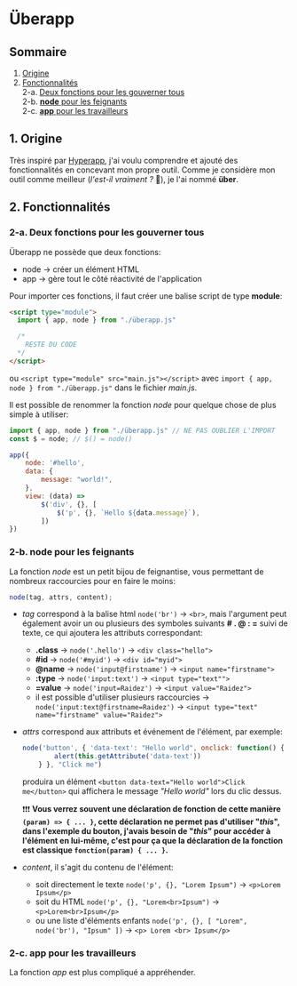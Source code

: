 # Überapp
## Sommaire
1. [Origine](#origin)
2. [Fonctionnalités](#funcs)  
	2-a. [Deux fonctions pour les gouverner tous](#import)  
	2-b. [**node** pour les feignants](#node)  
	2-c. [**app** pour les travailleurs](#app)

## <a name="origin">1. Origine</a> 
Très inspiré par [Hyperapp](https://hyperapp.dev), j'ai voulu comprendre et ajouté des fonctionnalités en concevant mon propre outil.
Comme je considère mon outil comme meilleur (*l'est-il vraiment ?* 🤔), je l'ai nommé **über**.

## <a name="funcs">2. Fonctionnalités</a>
### <a name="import">2-a. Deux fonctions pour les gouverner tous</a>
Überapp ne possède que deux fonctions:
* node -> créer un élément HTML
* app -> gère tout le côté réactivité de l'application

Pour importer ces fonctions, il faut créer une balise script de type **module**:

```html
<script type="module">
  import { app, node } from "./überapp.js"

  /*
	RESTE DU CODE
  */
</script>
```
ou `<script type="module" src="main.js"></script>` avec `import { app, node } from "./überapp.js"` dans le fichier *main.js*.

Il est possible de renommer la fonction *node* pour quelque chose de plus simple à utiliser:

```js
import { app, node } from "./überapp.js" // NE PAS OUBLIER L'IMPORT
const $ = node; // $() = node()

app({
	node: '#hello',
	data: {
		message: "world!",
	},
	view: (data) => 
		$('div', {}, [
			$('p', {}, `Hello ${data.message}`),
		])
})
```

### <a name="node">2-b. **node** pour les feignants</a>
La fonction *node* est un petit bijou de feignantise, vous permettant de nombreux raccourcies pour en faire le moins:

```js
node(tag, attrs, content);
```

* *tag* correspond à la balise html `node('br')` -> `<br>`, mais l'argument peut également avoir un ou plusieurs des symboles suivants **# . @ : =** suivi de texte, ce qui ajoutera les attributs correspondant:
	* **.class**
		-> `node('.hello')` -> `<div class="hello">`
	* **#id**
		-> `node('#myid')` -> `<div id="myid">`
	* **@name**
		-> `node('input@firstname')` -> `<input name="firstname">`
	* **:type**
		-> `node('input:text')` -> `<input type="text"">`
	* **=value**
		-> `node('input=Raidez')` -> `<input value="Raidez">`
	* il est possible d'utiliser plusieurs raccourcies
		-> `node('input:text@firstname=Raidez')`
		-> `<input type="text" name="firstname" value="Raidez">`

* *attrs* correspond aux attributs et événement de l'élément, par exemple:
	```js
	node('button', { 'data-text': "Hello world", onclick: function() {
			alert(this.getAttribute('data-text'))
		} }, "Click me")
	```
	produira un élément `<button data-text="Hello world">Click me</button>` qui affichera le message *"Hello world"* lors du clic dessus.

	❗❗❗ **Vous verrez souvent une déclaration de fonction de cette manière `(param) => { ... }`, cette déclaration ne permet pas d'utiliser "*this*", dans l'exemple du bouton, j'avais besoin de "*this*" pour accéder à l'élément en lui-même, c'est pour ça que la déclaration de la fonction est classique `fonction(param) { ... }`.**

* *content*, il s'agit du contenu de l'élément:
	- soit directement le texte `node('p', {}, "Lorem Ipsum")` -> `<p>Lorem Ipsum</p>`
	- soit du HTML `node('p', {}, "Lorem<br>Ipsum")` -> `<p>Lorem<br>Ipsum</p>`
	- ou une liste d'éléments enfants `node('p', {}, [ "Lorem", node('br'), "Ipsum" ])` -> `<p> Lorem <br> Ipsum</p>`


### <a name="app">2-c. **app** pour les travailleurs</a>
La fonction *app* est plus compliqué a appréhender.
